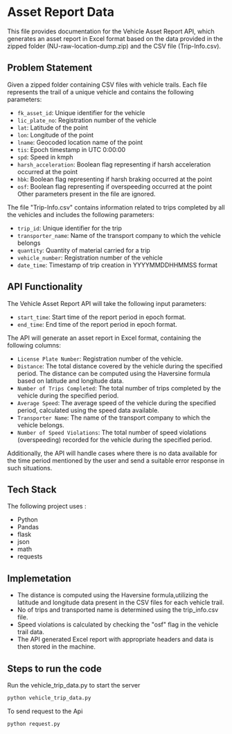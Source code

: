 # Asset Report Data 
This file provides documentation for the Vehicle Asset Report API, which generates an asset report in Excel format based on the data provided in the zipped folder (NU-raw-location-dump.zip) and the CSV file (Trip-Info.csv).

## Problem Statement
Given a zipped folder containing CSV files with vehicle trails. Each file represents the trail of a unique vehicle and contains the following parameters:
- `fk_asset_id`: Unique identifier for the vehicle
- `lic_plate_no`: Registration number of the vehicle
- `lat`: Latitude of the point
- `lon`: Longitude of the point
- `lname`: Geocoded location name of the point
- `tis`: Epoch timestamp in UTC 0:00:00
- `spd`: Speed in kmph
- `harsh_acceleration`: Boolean flag representing if harsh acceleration occurred at the point
- `hbk`: Boolean flag representing if harsh braking occurred at the point
- `osf`: Boolean flag representing if overspeeding occurred at the point
Other parameters present in the file are ignored.

The file "Trip-Info.csv" contains information related to trips completed by all the vehicles and includes the following parameters:
- `trip_id`: Unique identifier for the trip
- `transporter_name`: Name of the transport company to which the vehicle belongs
- `quantity`: Quantity of material carried for a trip
- `vehicle_number`: Registration number of the vehicle
- `date_time`: Timestamp of trip creation in YYYYMMDDHHMMSS format

## API Functionality
The Vehicle Asset Report API will take the following input parameters:
- `start_time`: Start time of the report period in epoch format.
- `end_time`: End time of the report period in epoch format.

The API will generate an asset report in Excel format, containing the following columns:
- `License Plate Number`: Registration number of the vehicle.
- `Distance`: The total distance covered by the vehicle during the specified period. The distance can be computed using the Haversine formula based on latitude and longitude data.
- `Number of Trips Completed`: The total number of trips completed by the vehicle during the specified period.
- `Average Speed`: The average speed of the vehicle during the specified period, calculated using the speed data available.
- `Transporter Name`: The name of the transport company to which the vehicle belongs.
- `Number of Speed Violations`: The total number of speed violations (overspeeding) recorded for the vehicle during the specified period.

Additionally, the API will handle cases where there is no data available for the time period mentioned by the user and send a suitable error response in such situations.

## Tech Stack
The following project uses :
- Python 
- Pandas 
- flask
- json
- math
- requests

## Implemetation
- The distance  is computed using the Haversine formula,utilizing the latitude and longitude data present in the CSV files for each vehicle trail.
- No of trips and transported name is determined using the trip_info.csv file.
- Speed violations is  calculated by checking the "osf" flag in the vehicle trail data.
- The API  generated Excel report with appropriate headers and data is then stored in the machine.

## Steps to run the code 
Run the vehicle_trip_data.py to start the server 
```sh
python vehicle_trip_data.py
```
To send request to the Api 
```sh
python request.py
```


